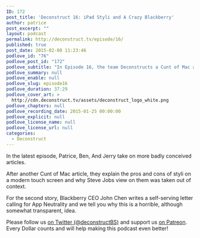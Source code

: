 ```yaml
---
ID: 172
post_title: 'Deconstruct 16: iPad Styli and A Crazy Blackberry'
author: patrice
post_excerpt: ""
layout: podcast
permalink: http://deconstruct.tv/episode/16/
published: true
post_date: 2015-02-08 11:23:46
podlove_id: "76"
podlove_post_id: "172"
podlove_subtitle: "In Episode 16, the team Deconstructs a Cunt of Mac article about an Apple Stylus and Blackberry's call for App Neutrality."
podlove_summary: null
podlove_enable: null
podlove_slug: episode16
podlove_duration: 37:29
podlove_cover_art: >
  http://cdn.deconstruct.tv/assets/deconstruct_logo_white.png
podlove_chapters: null
podlove_recording_date: 2015-01-25 00:00:00
podlove_explicit: null
podlove_license_name: null
podlove_license_url: null
categories:
  - Deconstruct
---
```

<p>
In the latest episode, Patrice, Ben, And Jerry take on more badly conceived articles.  </p>
<p>After another Cunt of Mac article, they explain the pros and cons of styli on a modern touch screen and why Steve Jobs view on them was taken out of context. </p>
<p>
For the second story, Blackberry CEO John Chen writes a self-serving letter calling for App Neutrality and we tell you why this is a horrible, although somewhat transparent, idea.
</p>
<p>
Please follow us <a href="http://twitter.com/deconstructBS">on Twitter (@deconstructBS)</a> and support us <a href="http://patreon.com/deconstruct">on Patreon</a>. Every Dollar counts and will help making this podcast even better!
</p>
